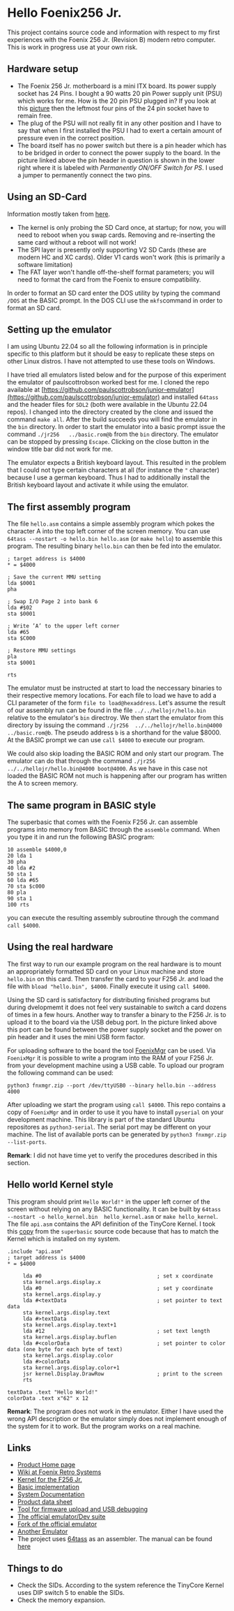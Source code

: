 # Hello Foenix256 Jr.

This project contains source code and information with respect to my first experiences with the 
Foenix 256 Jr. (Revision B) modern retro computer. This is work in progress use at your own risk.

## Hardware setup

- The Foenix 256 Jr. motherboard is a mini ITX board. Its power supply socket has 24 Pins. I bought a 
90 watts 20 pin Power supply unit (PSU) which works for me. How is the 20 pin PSU plugged in? If you
look at this [picture](https://c256foenix.com/f256-jr/?v=3a52f3c22ed6) then the leftmost four pins of
the 24 pin socket have to remain free.
- The plug of the PSU will not really fit in any other position and I have to say that when I first
installed the PSU I had to exert a certain amount of pressure even in the correct position.
- The board itself has no power switch but there is a pin header which has to be bridged in order to 
connect the power supply to the board. In the picture linked above the pin header in question is shown in 
the lower right where it is labeled with *Permanently ON/OFF Switch for PS*. I used a jumper to permanently
connect the two pins.

## Using an SD-Card 

Information mostly taken from [here](https://github.com/ghackwrench/F256_Jr_Kernel_DOS/blob/main/ReleaseNotes.txt).

- The kernel is only probing the SD Card once, at startup; for now, you will need to reboot when you swap cards. 
Removing and re-inserting the same card without a reboot will not work!
- The SPI layer is presently only supporting V2 SD Cards (these are modern HC and XC cards). Older V1 cards won't work 
(this is primarily a software limitation)
- The FAT layer won't handle off-the-shelf format parameters; you will need to format the card from the Foenix to 
ensure compatibility.

In order to format an SD card enter the DOS utility by typing the command `/DOS` at the BASIC prompt. In the DOS
CLI use the `mkfs`command in order to format an SD card.

## Setting up the emulator

I am using Ubuntu 22.04 so all the following information is in principle specific to this platform but it should be easy to
replicate these steps on other Linux distros. I have not attempted to use these tools on Windows.

I have tried all emulators listed below and for the purpose of this experiment the emulator of paulscottrobson worked best for me. 
I cloned the repo available at 
[https://github.com/paulscottrobson/junior-emulator](https://github.com/paulscottrobson/junior-emulator)
and installed `64tass` and the header files for `SDL2` (both were available in the Ubuntu 22.04 repos). I changed into the 
directory created by the clone and issued the command `make all`. After the build succeeds you will find the emulator in 
the `bin` directory. In order to start the emulator into a basic prompt issue the command `./jr256   ../basic.rom@b` from 
the `bin` directory. The emulator can be stopped by pressing `Escape`. Clicking on the close button in the window title bar
did not work for me.

The emulator expects a British keyboard layout. This resulted in the problem that I could not type certain characters at all 
(for instance the `"` character) because I use a german keyboard. Thus I had to additionally install the British keyboard 
layout and activate it while using the emulator.

## The first assembly program

The file `hello.asm` contains a simple assembly program which pokes the character A into the top left corner of the screen memory.
You can use `64tass --nostart -o hello.bin hello.asm` (or `make hello`) to assemble this program. The resulting binary `hello.bin` 
can then be fed into the emulator. 

```
; target address is $4000
* = $4000

; Save the current MMU setting
lda $0001
pha

; Swap I/O Page 2 into bank 6
lda #$02
sta $0001

; Write ’A’ to the upper left corner
lda #65
sta $C000

; Restore MMU settings
pla
sta $0001

rts
```

The emulator must be instructed at start to load the neccessary binaries to their respective memory 
locations. For each file to load we have to add a CLI parameter of the form `file to load@hexaddress`. Let's assume the result of
our assembly run can be found in the file `../../hellojr/hello.bin` relative to the emulator's `bin` directroy. We then start the 
emulator from this  directory by issuing the command `./jr256  ../../hellojr/hello.bin@4000  ../basic.rom@b`. The pseudo address `b` 
is a shorthand for the value $8000. At the BASIC prompt we can use `call $4000` to execute our program. 

We could also skip loading the BASIC ROM and only start our program. The emulator can do that through the command 
`./jr256 ../../hellojr/hello.bin@4000 boot@4000`. As we have in this case not loaded the BASIC ROM not much is happening after 
our program has written the A to screen memory.

## The same program in BASIC style

The superbasic that comes with the Foenix F256 Jr. can assemble programs into memory from BASIC through the `assemble` command.
When you type it in and run the following BASIC program:

```
10 assemble $4000,0
20 lda 1
30 pha
40 lda #2
50 sta 1
60 lda #65
70 sta $c000
80 pla
90 sta 1
100 rts
```

you can execute the resulting assembly subroutine through the command `call $4000`.

## Using the real hardware

The first way to run our example program on the real hardware is to mount an appropriately formatted SD card
on your Linux machine and store `hello.bin` on this card. Then transfer the card to your F256 Jr. and load the
file with `bload "hello.bin", $4000`. Finally execute it using `call $4000`. 

Using the SD card is satisfactory for distributing finished programs but during dvelopmemt it does not feel very
sustainable to switch a card dozens of times in a few hours. Another way to transfer a binary to the F256 Jr. is
to upload it to the board via the USB debug port. In the picture linked above this port can be found between the
power supply socket and the power on pin header and it uses the mini USB form factor.

For uploading software to the board the tool [FoenixMgr](https://github.com/pweingar/FoenixMgr)
can be used. Via `FoenixMgr` it is possible to write a program into the RAM of your F256 Jr. from your development
machine using a USB cable. To upload our program the following command can be used:

`python3 fnxmgr.zip --port /dev/ttyUSB0 --binary hello.bin --address 4000`

After uploading we start the program using `call $4000`. This repo contains a copy of `FoenixMgr` and in order to use 
it you have to install `pyserial` on your development machine. This library is part of the standard Ubuntu repositores 
as `python3-serial`. The serial port may be different on your machine. The list of available ports can be generated by
`python3 fnxmgr.zip --list-ports`.

**Remark**: I did not have time yet to verify the procedures described in this section.

## Hello world Kernel style

This program should print `Hello World!"` in the upper left corner of the screen without relying on
any BASIC functionality. It can be built by `64tass --nostart -o hello_kernel.bin  hello_kernel.asm` or `make hello_kernel`.
The file `api.asm` contains the API definition of the TinyCore Kernel. I took this 
[copy](https://github.com/paulscottrobson/superbasic/blob/main/source/common/api/api.asm) from the `superbasic` source
code because that has to match the Kernel which is installed on my system.


```
.include "api.asm"
; target address is $4000
* = $4000

     lda #0                                     ; set x coordinate
     sta kernel.args.display.x
     lda #0                                     ; set y coordinate
     sta kernel.args.display.y
     lda #<textData                             ; set pointer to text data
     sta kernel.args.display.text
     lda #>textData
     sta kernel.args.display.text+1
     lda #12                                    ; set text length
     sta kernel.args.display.buflen
     lda #<colorData                            ; set pointer to color data (one byte for each byte of text)
     sta kernel.args.display.color
     lda #>colorData
     sta kernel.args.display.color+1
     jsr kernel.Display.DrawRow                 ; print to the screen
     rts

textData .text "Hello World!"
colorData .text x"62" x 12
```

**Remark**: The program does not work in the emulator. Either I have used the wrong API description or the emulator simply
does not implement enough of the system for it to work. But the program works on a real machine.

## Links

- [Product Home page](https://c256foenix.com/f256-jr/?v=3a52f3c22ed6)
- [Wiki at Foenix Retro Systems](https://wiki.c256foenix.com/index.php?title=F256JR)
- [Kernel for the F256 Jr.](https://github.com/ghackwrench/F256_Jr_Kernel_DOS)
- [Basic implementation](https://github.com/paulscottrobson/superbasic)
- [System Documentation](https://github.com/pweingar/C256jrManual)
- [Product data sheet](https://256-foenix.us-east-1.linodeobjects.com/C256_Foenix_JR_UM_Rev002.pdf)
- [Tool for firmware upload and USB debugging](https://github.com/pweingar/FoenixMgr)
- [The official emulator/Dev suite](https://github.com/Trinity-11/FoenixIDE)
- [Fork of the official emulator](https://github.com/scttgs0/emuF256Jr)
- [Another Emulator](https://github.com/paulscottrobson/junior-emulator)
- The project uses [64tass](https://sourceforge.net/projects/tass64/) as an assembler. The manual can be found [here](http://tass64.sourceforge.net/)

## Things to do

- Check the SIDs. According to the system reference the TinyCore Kernel uses DIP switch 5 to enable the SIDs.
- Check the memory expansion.